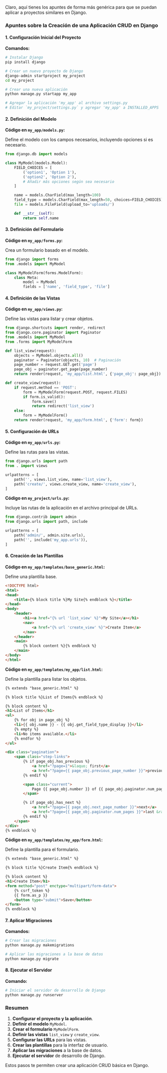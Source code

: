 Claro, aquí tienes los apuntes de forma más genérica para que se puedan aplicar a proyectos similares en Django.

### Apuntes sobre la Creación de una Aplicación CRUD en Django

#### 1. Configuración Inicial del Proyecto

**Comandos:**

```bash
# Instalar Django
pip install django

# Crear un nuevo proyecto de Django
django-admin startproject my_project
cd my_project

# Crear una nueva aplicación
python manage.py startapp my_app

# Agregar la aplicación 'my_app' al archivo settings.py
# Editar `my_project/settings.py` y agregar 'my_app' a INSTALLED_APPS
```

#### 2. Definición del Modelo

**Código en `my_app/models.py`:**

Define el modelo con los campos necesarios, incluyendo opciones si es necesario.

```python
from django.db import models

class MyModel(models.Model):
    FIELD_CHOICES = [
        ('option1', 'Option 1'),
        ('option2', 'Option 2'),
        # Añadir más opciones según sea necesario
    ]

    name = models.CharField(max_length=100)
    field_type = models.CharField(max_length=50, choices=FIELD_CHOICES)
    file = models.FileField(upload_to='uploads/')

    def __str__(self):
        return self.name
```

#### 3. Definición del Formulario

**Código en `my_app/forms.py`:**

Crea un formulario basado en el modelo.

```python
from django import forms
from .models import MyModel

class MyModelForm(forms.ModelForm):
    class Meta:
        model = MyModel
        fields = ['name', 'field_type', 'file']
```

#### 4. Definición de las Vistas

**Código en `my_app/views.py`:**

Define las vistas para listar y crear objetos.

```python
from django.shortcuts import render, redirect
from django.core.paginator import Paginator
from .models import MyModel
from .forms import MyModelForm

def list_view(request):
    objects = MyModel.objects.all()
    paginator = Paginator(objects, 10)  # Paginación
    page_number = request.GET.get('page')
    page_obj = paginator.get_page(page_number)
    return render(request, 'my_app/list.html', {'page_obj': page_obj})

def create_view(request):
    if request.method == 'POST':
        form = MyModelForm(request.POST, request.FILES)
        if form.is_valid():
            form.save()
            return redirect('list_view')
    else:
        form = MyModelForm()
    return render(request, 'my_app/form.html', {'form': form})
```

#### 5. Configuración de URLs

**Código en `my_app/urls.py`:**

Define las rutas para las vistas.

```python
from django.urls import path
from . import views

urlpatterns = [
    path('', views.list_view, name='list_view'),
    path('create/', views.create_view, name='create_view'),
]
```

**Código en `my_project/urls.py`:**

Incluye las rutas de la aplicación en el archivo principal de URLs.

```python
from django.contrib import admin
from django.urls import path, include

urlpatterns = [
    path('admin/', admin.site.urls),
    path('', include('my_app.urls')),
]
```

#### 6. Creación de las Plantillas

**Código en `my_app/templates/base_generic.html`:**

Define una plantilla base.

```html
<!DOCTYPE html>
<html>
<head>
    <title>{% block title %}My Site{% endblock %}</title>
</head>
<body>
    <header>
        <h1><a href="{% url 'list_view' %}">My Site</a></h1>
        <nav>
            <a href="{% url 'create_view' %}">Create Item</a>
        </nav>
    </header>
    <main>
        {% block content %}{% endblock %}
    </main>
</body>
</html>
```

**Código en `my_app/templates/my_app/list.html`:**

Define la plantilla para listar los objetos.

```html
{% extends "base_generic.html" %}

{% block title %}List of Items{% endblock %}

{% block content %}
<h1>List of Items</h1>
<ul>
    {% for obj in page_obj %}
    <li>{{ obj.name }} - {{ obj.get_field_type_display }}</li>
    {% empty %}
    <li>No items available.</li>
    {% endfor %}
</ul>

<div class="pagination">
    <span class="step-links">
        {% if page_obj.has_previous %}
            <a href="?page=1">&laquo; first</a>
            <a href="?page={{ page_obj.previous_page_number }}">previous</a>
        {% endif %}

        <span class="current">
            Page {{ page_obj.number }} of {{ page_obj.paginator.num_pages }}.
        </span>

        {% if page_obj.has_next %}
            <a href="?page={{ page_obj.next_page_number }}">next</a>
            <a href="?page={{ page_obj.paginator.num_pages }}">last &raquo;</a>
        {% endif %}
    </span>
</div>
{% endblock %}
```

**Código en `my_app/templates/my_app/form.html`:**

Define la plantilla para el formulario.

```html
{% extends "base_generic.html" %}

{% block title %}Create Item{% endblock %}

{% block content %}
<h1>Create Item</h1>
<form method="post" enctype="multipart/form-data">
    {% csrf_token %}
    {{ form.as_p }}
    <button type="submit">Save</button>
</form>
{% endblock %}
```

#### 7. Aplicar Migraciones

**Comandos:**

```bash
# Crear las migraciones
python manage.py makemigrations

# Aplicar las migraciones a la base de datos
python manage.py migrate
```

#### 8. Ejecutar el Servidor

**Comando:**

```bash
# Iniciar el servidor de desarrollo de Django
python manage.py runserver
```

### Resumen

1. **Configurar el proyecto y la aplicación**.
2. **Definir el modelo** `MyModel`.
3. **Crear el formulario** `MyModelForm`.
4. **Definir las vistas** `list_view` y `create_view`.
5. **Configurar las URLs** para las vistas.
6. **Crear las plantillas** para la interfaz de usuario.
7. **Aplicar las migraciones** a la base de datos.
8. **Ejecutar el servidor** de desarrollo de Django.

Estos pasos te permiten crear una aplicación CRUD básica en Django.